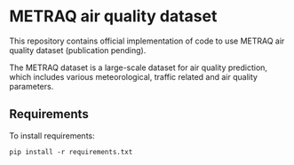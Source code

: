 # METRAQ air quality dataset

This repository contains official implementation of code to use METRAQ air quality dataset (publication pending). 

The METRAQ dataset is a large-scale dataset for air quality prediction, 
which includes various meteorological, traffic related and air quality parameters.

## Requirements

To install requirements:

```setup
pip install -r requirements.txt
```
